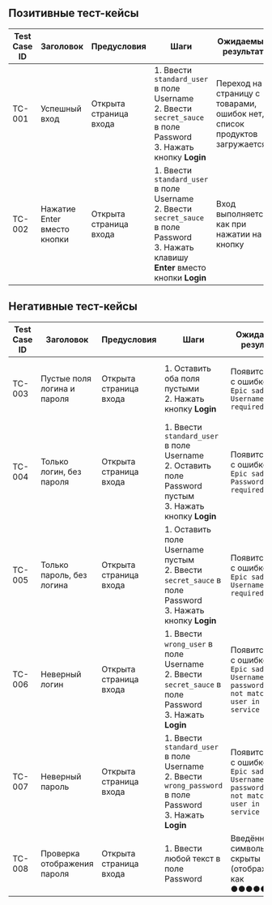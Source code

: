 ## Позитивные тест-кейсы

| Test Case ID | Заголовок                    | Предусловия             | Шаги                                                                                                                                            | Ожидаемый результат                                                       | Постусловия                                            |
|--------------|------------------------------|-------------------------|-------------------------------------------------------------------------------------------------------------------------------------------------|---------------------------------------------------------------------------|--------------------------------------------------------|
| TC-001       | Успешный вход                | Открыта страница входа  | 1. Ввести `standard_user` в поле Username <br>2. Ввести `secret_sauce` в поле Password <br>3. Нажать кнопку **Login**                           | Переход на страницу с товарами, ошибок нет, список продуктов загружается  | 1. Нажать кнопку Меню <br>2. Нажать кнопку **Logout**  |
| TC-002       | Нажатие Enter вместо кнопки  | Открыта страница входа  | 1. Ввести `standard_user` в поле Username <br>2. Ввести `secret_sauce` в поле Password <br>3. Нажать клавишу **Enter** вместо кнопки **Login**  | Вход выполняется, как при нажатии на кнопку                               | 1. Нажать кнопку Меню <br>2. Нажать кнопку **Logout**  |

## Негативные тест-кейсы

| Test Case ID | Заголовок                    | Предусловия             | Шаги                                                                                                             | Ожидаемый результат                                                                                  | Постусловия                                              |
|--------------|------------------------------|-------------------------|------------------------------------------------------------------------------------------------------------------|------------------------------------------------------------------------------------------------------|----------------------------------------------------------|
| TC-003       | Пустые поля логина и пароля  | Открыта страница входа  | 1. Оставить оба поля пустыми <br>2. Нажать кнопку **Login**                                                      | Появится окно с ошибкой: `Epic sadface: Username is required`                                        | 1. Перезагрузить страницу <br>2. Закрыть окно с ошибкой  |
| TC-004       | Только логин, без пароля     | Открыта страница входа  | 1. Ввести `standard_user` в поле Username <br>2. Оставить поле Password пустым <br>3. Нажать кнопку **Login**    | Появится окно с ошибкой: `Epic sadface: Password is required`                                        | 1. Перезагрузить страницу <br>2. Закрыть окно с ошибкой  |
| TC-005       | Только пароль, без логина    | Открыта страница входа  | 1. Оставить поле Username пустым <br>2. Ввести `secret_sauce` в поле Password <br>3. Нажать кнопку **Login**     | Появится окно с ошибкой: `Epic sadface: Username is required`                                        | 1. Перезагрузить страницу <br>2. Закрыть окно с ошибкой  |
| TC-006       | Неверный логин               | Открыта страница входа  | 1. Ввести `wrong_user` в поле Username <br>2. Ввести `secret_sauce` в поле Password <br>3. Нажать **Login**      | Появится окно с ошибкой: `Epic sadface: Username and password do not match any user in this service` | 1. Перезагрузить страницу <br>2. Закрыть окно с ошибкой  |
| TC-007       | Неверный пароль              | Открыта страница входа  | 1. Ввести `standard_user` в поле Username <br>2. Ввести `wrong_password` в поле Password <br>3. Нажать **Login** | Появится окно с ошибкой: `Epic sadface: Username and password do not match any user in this service` | 1. Перезагрузить страницу <br>2. Закрыть окно с ошибкой  |
| TC-008       | Проверка отображения пароля  | Открыта страница входа  | 1. Ввести любой текст в поле Password                                                                            | Введённые символы скрыты (отображаются как ●●●●●●)                                                   | Перезагрузить страницу                                   |